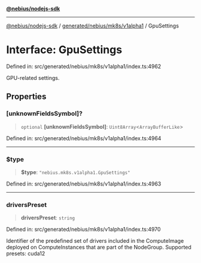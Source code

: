 [**@nebius/nodejs-sdk**](../../../../../README.md)

***

[@nebius/nodejs-sdk](../../../../../README.md) / [generated/nebius/mk8s/v1alpha1](../README.md) / GpuSettings

# Interface: GpuSettings

Defined in: src/generated/nebius/mk8s/v1alpha1/index.ts:4962

GPU-related settings.

## Properties

### \[unknownFieldsSymbol\]?

> `optional` **\[unknownFieldsSymbol\]**: `Uint8Array`\<`ArrayBufferLike`\>

Defined in: src/generated/nebius/mk8s/v1alpha1/index.ts:4964

***

### $type

> **$type**: `"nebius.mk8s.v1alpha1.GpuSettings"`

Defined in: src/generated/nebius/mk8s/v1alpha1/index.ts:4963

***

### driversPreset

> **driversPreset**: `string`

Defined in: src/generated/nebius/mk8s/v1alpha1/index.ts:4970

Identifier of the predefined set of drivers included in the ComputeImage deployed on ComputeInstances that are part of the NodeGroup.
 Supported presets: cuda12
